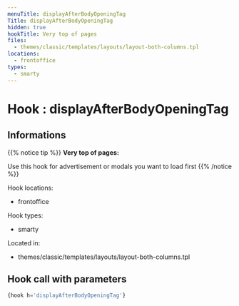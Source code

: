 ```yaml
---
menuTitle: displayAfterBodyOpeningTag
Title: displayAfterBodyOpeningTag
hidden: true
hookTitle: Very top of pages
files:
  - themes/classic/templates/layouts/layout-both-columns.tpl
locations:
  - frontoffice
types:
  - smarty
---
```


# Hook : displayAfterBodyOpeningTag

## Informations

{{% notice tip %}}
**Very top of pages:** 

Use this hook for advertisement or modals you want to load first
{{% /notice %}}

Hook locations: 
  - frontoffice

Hook types: 
  - smarty

Located in: 
  - themes/classic/templates/layouts/layout-both-columns.tpl

## Hook call with parameters

```php
{hook h='displayAfterBodyOpeningTag'}
```